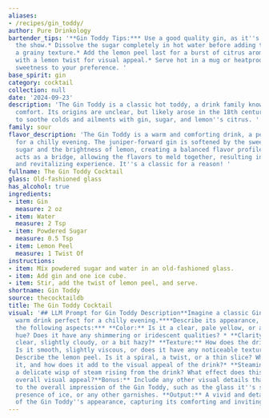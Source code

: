 ```yaml
---
aliases:
- /recipes/gin_toddy/
author: Pure Drinkology
bartender_tips: '**Gin Toddy Tips:*** Use a good quality gin, as it''s the star of
  the show.* Dissolve the sugar completely in hot water before adding the gin to avoid
  a grainy texture.* Add the lemon peel last for a burst of citrus aroma.* Garnish
  with a lemon twist for visual appeal.* Serve hot in a mug or heatproof glass.* Adjust
  sweetness to your preference. '
base_spirit: gin
category: cocktail
collection: null
date: '2024-09-23'
description: 'The Gin Toddy is a classic hot toddy, a drink family known for warming
  comfort. Its origins are unclear, but likely arose in the 18th century as a way
  to soothe colds and ailments with gin, sugar, and lemon''s citrus. '
family: sour
flavor_description: 'The Gin Toddy is a warm and comforting drink, a perfect remedy
  for a chilly evening. The juniper-forward gin is softened by the sweetness of powdered
  sugar and the brightness of lemon, creating a balanced flavor profile. The water
  acts as a bridge, allowing the flavors to meld together, resulting in a soothing
  and revitalizing experience. It''s a classic for a reason! '
fullname: The Gin Toddy Cocktail
glass: Old-fashioned glass
has_alcohol: true
ingredients:
- item: Gin
  measure: 2 oz
- item: Water
  measure: 2 Tsp
- item: Powdered Sugar
  measure: 0.5 Tsp
- item: Lemon Peel
  measure: 1 Twist Of
instructions:
- item: Mix powdered sugar and water in an old-fashioned glass.
- item: Add gin and one ice cube.
- item: Stir, add the twist of lemon peel, and serve.
shortname: Gin Toddy
source: thecocktaildb
title: The Gin Toddy Cocktail
visual: '## LLM Prompt for Gin Toddy Description**Imagine a classic Gin Toddy, a comforting
  warm drink perfect for a chilly evening.****Describe its appearance, focusing on
  the following aspects:*** **Color:** Is it a clear, pale yellow, or a slightly cloudy
  hue? Does it have any shimmering or iridescent qualities? * **Clarity:** Is it crystal
  clear, slightly cloudy, or a bit hazy?* **Texture:** How does the drink appear?
  Is it smooth, slightly viscous, or does it have any noticeable texture?* **Garnish:**
  Describe the lemon peel. Is it a spiral, a twist, or a thin slice? What color is
  it, and how does it add to the visual appeal of the drink?* **Steaming:** Is there
  a delicate wisp of steam rising from the drink? What effect does this have on the
  overall visual appeal?**Bonus:** Include any other visual details that contribute
  to the overall impression of the Gin Toddy, such as the glass it''s served in, the
  presence of ice, or any other garnishes. **Output:** A vivid and detailed description
  of the Gin Toddy''s appearance, capturing its comforting and inviting qualities. '
---
```



